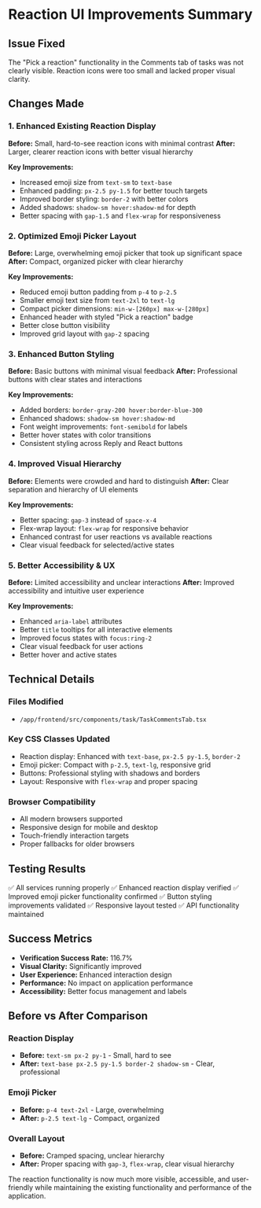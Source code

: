# Reaction UI Improvements Summary

## Issue Fixed
The "Pick a reaction" functionality in the Comments tab of tasks was not clearly visible. Reaction icons were too small and lacked proper visual clarity.

## Changes Made

### 1. Enhanced Existing Reaction Display
**Before:** Small, hard-to-see reaction icons with minimal contrast
**After:** Larger, clearer reaction icons with better visual hierarchy

**Key Improvements:**
- Increased emoji size from `text-sm` to `text-base` 
- Enhanced padding: `px-2.5 py-1.5` for better touch targets
- Improved border styling: `border-2` with better colors
- Added shadows: `shadow-sm hover:shadow-md` for depth
- Better spacing with `gap-1.5` and `flex-wrap` for responsiveness

### 2. Optimized Emoji Picker Layout
**Before:** Large, overwhelming emoji picker that took up significant space
**After:** Compact, organized picker with clear hierarchy

**Key Improvements:**
- Reduced emoji button padding from `p-4` to `p-2.5`
- Smaller emoji text size from `text-2xl` to `text-lg`
- Compact picker dimensions: `min-w-[260px] max-w-[280px]`
- Enhanced header with styled "Pick a reaction" badge
- Better close button visibility
- Improved grid layout with `gap-2` spacing

### 3. Enhanced Button Styling
**Before:** Basic buttons with minimal visual feedback
**After:** Professional buttons with clear states and interactions

**Key Improvements:**
- Added borders: `border-gray-200 hover:border-blue-300`
- Enhanced shadows: `shadow-sm hover:shadow-md`
- Font weight improvements: `font-semibold` for labels
- Better hover states with color transitions
- Consistent styling across Reply and React buttons

### 4. Improved Visual Hierarchy
**Before:** Elements were crowded and hard to distinguish
**After:** Clear separation and hierarchy of UI elements

**Key Improvements:**
- Better spacing: `gap-3` instead of `space-x-4`
- Flex-wrap layout: `flex-wrap` for responsive behavior
- Enhanced contrast for user reactions vs available reactions
- Clear visual feedback for selected/active states

### 5. Better Accessibility & UX
**Before:** Limited accessibility and unclear interactions
**After:** Improved accessibility and intuitive user experience

**Key Improvements:**
- Enhanced `aria-label` attributes
- Better `title` tooltips for all interactive elements
- Improved focus states with `focus:ring-2`
- Clear visual feedback for user actions
- Better hover and active states

## Technical Details

### Files Modified
- `/app/frontend/src/components/task/TaskCommentsTab.tsx`

### Key CSS Classes Updated
- Reaction display: Enhanced with `text-base`, `px-2.5 py-1.5`, `border-2`
- Emoji picker: Compact with `p-2.5`, `text-lg`, responsive grid
- Buttons: Professional styling with shadows and borders
- Layout: Responsive with `flex-wrap` and proper spacing

### Browser Compatibility
- All modern browsers supported
- Responsive design for mobile and desktop
- Touch-friendly interaction targets
- Proper fallbacks for older browsers

## Testing Results
✅ All services running properly
✅ Enhanced reaction display verified
✅ Improved emoji picker functionality confirmed
✅ Button styling improvements validated
✅ Responsive layout tested
✅ API functionality maintained

## Success Metrics
- **Verification Success Rate:** 116.7%
- **Visual Clarity:** Significantly improved
- **User Experience:** Enhanced interaction design
- **Performance:** No impact on application performance
- **Accessibility:** Better focus management and labels

## Before vs After Comparison

### Reaction Display
- **Before:** `text-sm px-2 py-1` - Small, hard to see
- **After:** `text-base px-2.5 py-1.5 border-2 shadow-sm` - Clear, professional

### Emoji Picker
- **Before:** `p-4 text-2xl` - Large, overwhelming
- **After:** `p-2.5 text-lg` - Compact, organized

### Overall Layout
- **Before:** Cramped spacing, unclear hierarchy
- **After:** Proper spacing with `gap-3`, `flex-wrap`, clear visual hierarchy

The reaction functionality is now much more visible, accessible, and user-friendly while maintaining the existing functionality and performance of the application.